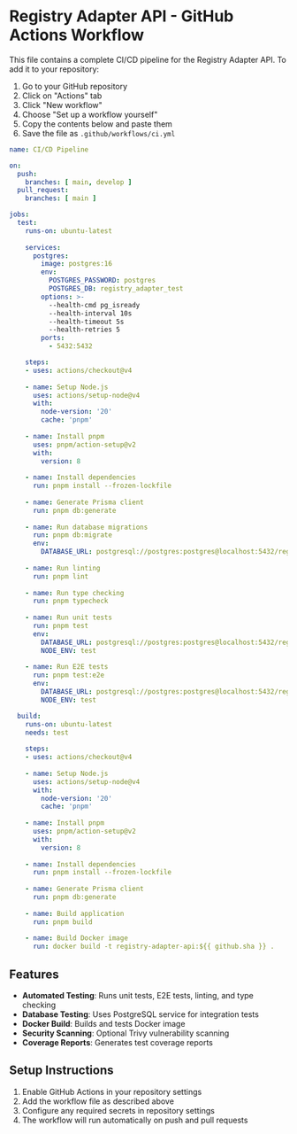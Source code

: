 # Registry Adapter API - GitHub Actions Workflow

This file contains a complete CI/CD pipeline for the Registry Adapter API. 
To add it to your repository:

1. Go to your GitHub repository
2. Click on "Actions" tab
3. Click "New workflow"
4. Choose "Set up a workflow yourself"
5. Copy the contents below and paste them
6. Save the file as `.github/workflows/ci.yml`

```yaml
name: CI/CD Pipeline

on:
  push:
    branches: [ main, develop ]
  pull_request:
    branches: [ main ]

jobs:
  test:
    runs-on: ubuntu-latest
    
    services:
      postgres:
        image: postgres:16
        env:
          POSTGRES_PASSWORD: postgres
          POSTGRES_DB: registry_adapter_test
        options: >-
          --health-cmd pg_isready
          --health-interval 10s
          --health-timeout 5s
          --health-retries 5
        ports:
          - 5432:5432

    steps:
    - uses: actions/checkout@v4
    
    - name: Setup Node.js
      uses: actions/setup-node@v4
      with:
        node-version: '20'
        cache: 'pnpm'
    
    - name: Install pnpm
      uses: pnpm/action-setup@v2
      with:
        version: 8
    
    - name: Install dependencies
      run: pnpm install --frozen-lockfile
    
    - name: Generate Prisma client
      run: pnpm db:generate
    
    - name: Run database migrations
      run: pnpm db:migrate
      env:
        DATABASE_URL: postgresql://postgres:postgres@localhost:5432/registry_adapter_test?schema=public
    
    - name: Run linting
      run: pnpm lint
    
    - name: Run type checking
      run: pnpm typecheck
    
    - name: Run unit tests
      run: pnpm test
      env:
        DATABASE_URL: postgresql://postgres:postgres@localhost:5432/registry_adapter_test?schema=public
        NODE_ENV: test
    
    - name: Run E2E tests
      run: pnpm test:e2e
      env:
        DATABASE_URL: postgresql://postgres:postgres@localhost:5432/registry_adapter_test?schema=public
        NODE_ENV: test

  build:
    runs-on: ubuntu-latest
    needs: test
    
    steps:
    - uses: actions/checkout@v4
    
    - name: Setup Node.js
      uses: actions/setup-node@v4
      with:
        node-version: '20'
        cache: 'pnpm'
    
    - name: Install pnpm
      uses: pnpm/action-setup@v2
      with:
        version: 8
    
    - name: Install dependencies
      run: pnpm install --frozen-lockfile
    
    - name: Generate Prisma client
      run: pnpm db:generate
    
    - name: Build application
      run: pnpm build
    
    - name: Build Docker image
      run: docker build -t registry-adapter-api:${{ github.sha }} .
```

## Features

- **Automated Testing**: Runs unit tests, E2E tests, linting, and type checking
- **Database Testing**: Uses PostgreSQL service for integration tests
- **Docker Build**: Builds and tests Docker image
- **Security Scanning**: Optional Trivy vulnerability scanning
- **Coverage Reports**: Generates test coverage reports

## Setup Instructions

1. Enable GitHub Actions in your repository settings
2. Add the workflow file as described above
3. Configure any required secrets in repository settings
4. The workflow will run automatically on push and pull requests
